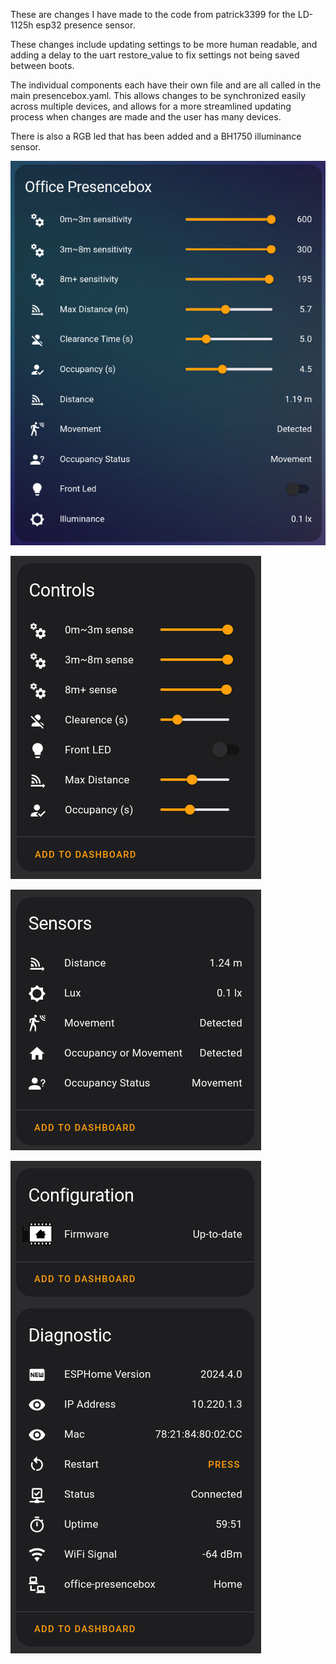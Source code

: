 These are changes I have made to the code from patrick3399 for the LD-1125h esp32 presence sensor.

These changes include updating settings to be more human readable, and adding a delay to the uart restore_value to fix settings not being saved between boots.

The individual components each have their own file and are all called in the main presencebox.yaml. This allows changes to be synchronized easily across multiple devices, and allows for a more streamlined updating process when changes are made and the user has many devices. 

There is also a RGB led that has been added and a BH1750 illuminance sensor.

![alt text](/screenshots/dashboard.png)

![alt text](/screenshots/controls.png)

![alt text](/screenshots/sensors.png)

![alt text](/screenshots/config_diagnostic.png)